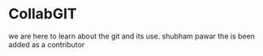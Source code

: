 # CollabGIT
we are here to learn about the git and its use.
shubham pawar the is been added as a contributor
